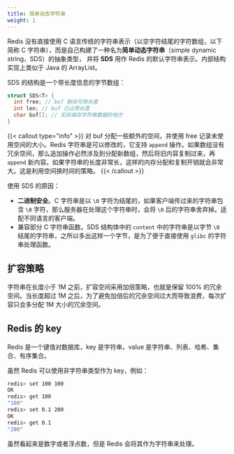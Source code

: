 ```yaml
---
title: 简单动态字符串
weight: 1
---
```


Redis 没有直接使用 C 语言传统的字符串表示（以空字符结尾的字符数组，以下简称 C 字符串），而是自己构建了一种名为**简单动态字符串**（simple dynamic string，SDS）的抽象类型， 并将 **SDS** 用作 Redis 的默认字符串表示。内部结构实现上类似于 Java 的 ArrayList。

SDS 的结构是一个带长度信息的字节数组：

```c
struct SDS<T> {
  int free; // buf 剩余可用长度
  int len; // buf 已占用长度
  char buf[]; // 实际保存字符串数据的地方
}
```

{{< callout type="info" >}}
对 buf 分配一些额外的空间，并使用 free 记录未使用空间的大小。Redis 字符串是可以修改的，它支持 `append` 操作。如果数组没有冗余空间，那么追加操作必然涉及到分配新数组，然后将旧内容复制过来，再 `append` 新内容。如果字符串的长度非常长，这样的内存分配和复制开销就会非常大。这是利用空间换时间的策略。
{{< /callout >}}

使用 SDS 的原因：

- **二进制安全**。C 字符串是以 `\0` 字符为结尾的，如果客户端传过来的字符串包含 `\0` 字符，那么服务器在处理这个字符串时，会将 `\0` 后的字符串舍弃掉。适配不同语言的客户端。
- 兼容部分 C 字符串函数。SDS 结构体中的 `content` 中的字符串是以字节 `\0` 结尾的字符串，之所以多出这样一个字节，是为了便于直接使用 `glibc` 的字符串处理函数。

## 扩容策略

字符串在长度小于 1M 之前，扩容空间采用加倍策略，也就是保留 100% 的冗余空间。当长度超过 1M 之后，为了避免加倍后的冗余空间过大而导致浪费，每次扩容只会多分配 1M 大小的冗余空间。

## Redis 的 key

Redis 是一个键值对数据库，key 是字符串，value 是字符串、列表、哈希、集合、有序集合。

虽然 Redis 可以使用非字符串类型作为 key，例如：

```bash
redis> set 100 100
OK
redis> get 100
"100"
redis> set 0.1 200
OK
redis> get 0.1
"200"
```

虽然看起来是数字或者浮点数，但是 Redis 会将其作为字符串来处理。